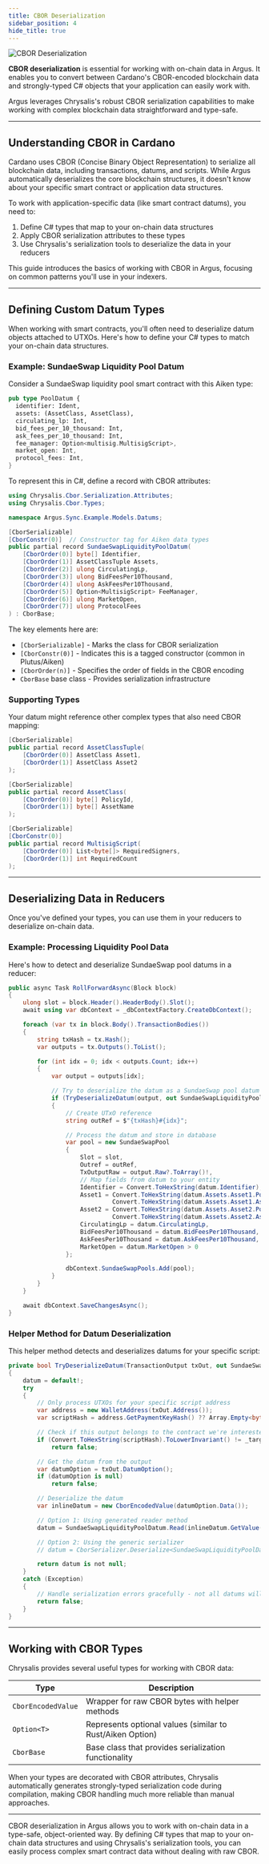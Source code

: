```yaml
---
title: CBOR Deserialization
sidebar_position: 4
hide_title: true
---
```


![CBOR Deserialization](/img/docs/argus/core-concepts/cbor.webp)

**CBOR deserialization** is essential for working with on-chain data in Argus. It enables you to convert between Cardano's CBOR-encoded blockchain data and strongly-typed C# objects that your application can easily work with.

Argus leverages Chrysalis's robust CBOR serialization capabilities to make working with complex blockchain data straightforward and type-safe.

---

## Understanding CBOR in Cardano

Cardano uses CBOR (Concise Binary Object Representation) to serialize all blockchain data, including transactions, datums, and scripts. While Argus automatically deserializes the core blockchain structures, it doesn't know about your specific smart contract or application data structures.

To work with application-specific data (like smart contract datums), you need to:

1. Define C# types that map to your on-chain data structures
2. Apply CBOR serialization attributes to these types
3. Use Chrysalis's serialization tools to deserialize the data in your reducers

This guide introduces the basics of working with CBOR in Argus, focusing on common patterns you'll use in your indexers.

---

## Defining Custom Datum Types

When working with smart contracts, you'll often need to deserialize datum objects attached to UTXOs. Here's how to define your C# types to match your on-chain data structures.

### Example: SundaeSwap Liquidity Pool Datum

Consider a SundaeSwap liquidity pool smart contract with this Aiken type:

```rust
pub type PoolDatum {
  identifier: Ident,
  assets: (AssetClass, AssetClass),
  circulating_lp: Int,
  bid_fees_per_10_thousand: Int,
  ask_fees_per_10_thousand: Int,
  fee_manager: Option<multisig.MultisigScript>,
  market_open: Int,
  protocol_fees: Int,
}
```

To represent this in C#, define a record with CBOR attributes:

```csharp
using Chrysalis.Cbor.Serialization.Attributes;
using Chrysalis.Cbor.Types;

namespace Argus.Sync.Example.Models.Datums;

[CborSerializable]
[CborConstr(0)]  // Constructor tag for Aiken data types
public partial record SundaeSwapLiquidityPoolDatum(
    [CborOrder(0)] byte[] Identifier,
    [CborOrder(1)] AssetClassTuple Assets,
    [CborOrder(2)] ulong CirculatingLp,
    [CborOrder(3)] ulong BidFeesPer10Thousand,
    [CborOrder(4)] ulong AskFeesPer10Thousand,
    [CborOrder(5)] Option<MultisigScript> FeeManager,
    [CborOrder(6)] ulong MarketOpen,
    [CborOrder(7)] ulong ProtocolFees
) : CborBase;
```

The key elements here are:

- `[CborSerializable]` - Marks the class for CBOR serialization
- `[CborConstr(0)]` - Indicates this is a tagged constructor (common in Plutus/Aiken)
- `[CborOrder(n)]` - Specifies the order of fields in the CBOR encoding
- `CborBase` base class - Provides serialization infrastructure

### Supporting Types

Your datum might reference other complex types that also need CBOR mapping:

```csharp
[CborSerializable]
public partial record AssetClassTuple(
    [CborOrder(0)] AssetClass Asset1,
    [CborOrder(1)] AssetClass Asset2
);

[CborSerializable]
public partial record AssetClass(
    [CborOrder(0)] byte[] PolicyId,
    [CborOrder(1)] byte[] AssetName
);

[CborSerializable]
[CborConstr(0)]
public partial record MultisigScript(
    [CborOrder(0)] List<byte[]> RequiredSigners,
    [CborOrder(1)] int RequiredCount
);
```

---

## Deserializing Data in Reducers

Once you've defined your types, you can use them in your reducers to deserialize on-chain data.

### Example: Processing Liquidity Pool Data

Here's how to detect and deserialize SundaeSwap pool datums in a reducer:

```csharp
public async Task RollForwardAsync(Block block)
{
    ulong slot = block.Header().HeaderBody().Slot();
    await using var dbContext = _dbContextFactory.CreateDbContext();

    foreach (var tx in block.Body().TransactionBodies())
    {
        string txHash = tx.Hash();
        var outputs = tx.Outputs().ToList();

        for (int idx = 0; idx < outputs.Count; idx++)
        {
            var output = outputs[idx];

            // Try to deserialize the datum as a SundaeSwap pool datum
            if (TryDeserializeDatum(output, out SundaeSwapLiquidityPoolDatum datum))
            {
                // Create UTxO reference
                string outRef = $"{txHash}#{idx}";

                // Process the datum and store in database
                var pool = new SundaeSwapPool
                {
                    Slot = slot,
                    Outref = outRef,
                    TxOutputRaw = output.Raw?.ToArray()!,
                    // Map fields from datum to your entity
                    Identifier = Convert.ToHexString(datum.Identifier),
                    Asset1 = Convert.ToHexString(datum.Assets.Asset1.PolicyId) + "." +
                             Convert.ToHexString(datum.Assets.Asset1.AssetName),
                    Asset2 = Convert.ToHexString(datum.Assets.Asset2.PolicyId) + "." +
                             Convert.ToHexString(datum.Assets.Asset2.AssetName),
                    CirculatingLp = datum.CirculatingLp,
                    BidFeesPer10Thousand = datum.BidFeesPer10Thousand,
                    AskFeesPer10Thousand = datum.AskFeesPer10Thousand,
                    MarketOpen = datum.MarketOpen > 0
                };

                dbContext.SundaeSwapPools.Add(pool);
            }
        }
    }

    await dbContext.SaveChangesAsync();
}
```

### Helper Method for Datum Deserialization

This helper method detects and deserializes datums for your specific script:

```csharp
private bool TryDeserializeDatum(TransactionOutput txOut, out SundaeSwapLiquidityPoolDatum datum)
{
    datum = default!;
    try
    {
        // Only process UTXOs for your specific script address
        var address = new WalletAddress(txOut.Address());
        var scriptHash = address.GetPaymentKeyHash() ?? Array.Empty<byte>();

        // Check if this output belongs to the contract we're interested in
        if (Convert.ToHexString(scriptHash).ToLowerInvariant() != _targetScriptHash)
            return false;

        // Get the datum from the output
        var datumOption = txOut.DatumOption();
        if (datumOption is null)
            return false;

        // Deserialize the datum
        var inlineDatum = new CborEncodedValue(datumOption.Data());

        // Option 1: Using generated reader method
        datum = SundaeSwapLiquidityPoolDatum.Read(inlineDatum.GetValue());

        // Option 2: Using the generic serializer
        // datum = CborSerializer.Deserialize<SundaeSwapLiquidityPoolDatum>(inlineDatum.GetValue());

        return datum is not null;
    }
    catch (Exception)
    {
        // Handle serialization errors gracefully - not all datums will match our expected format
        return false;
    }
}
```

---

## Working with CBOR Types

Chrysalis provides several useful types for working with CBOR data:

| Type               | Description                                               |
| ------------------ | --------------------------------------------------------- |
| `CborEncodedValue` | Wrapper for raw CBOR bytes with helper methods            |
| `Option<T>`        | Represents optional values (similar to Rust/Aiken Option) |
| `CborBase`         | Base class that provides serialization functionality      |

When your types are decorated with CBOR attributes, Chrysalis automatically generates strongly-typed serialization code during compilation, making CBOR handling much more reliable than manual approaches.

---

CBOR deserialization in Argus allows you to work with on-chain data in a type-safe, object-oriented way. By defining C# types that map to your on-chain data structures and using Chrysalis's serialization tools, you can easily process complex smart contract data without dealing with raw CBOR.

